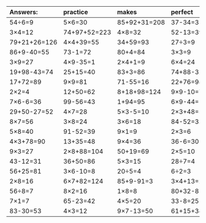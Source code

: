 | Answers: | practice | makes | perfect | ! |
| :--- | :--- | :--- | :--- | :--- |
| 54÷6=9 | 5×6=30 | 85+92+31=208 | 37-34=3 | 2×6-4=8 | 
| 3×4=12 | 74+97+52=223 | 4×8=32 | 52-13=39 | 6×7=42 | 
| 79+21+26=126 | 4×4+39=55 | 34+59=93 | 27÷3=9 | 66+87+19=172 | 
| 86+9-40=55 | 73-1=72 | 80+4=84 | 3×3=9 | 16÷8=2 | 
| 3×9=27 | 4×9-35=1 | 2×4+1=9 | 6×4=24 | 7×4=28 | 
| 19+98-43=74 | 25+15=40 | 83+3=86 | 74+88-32=130 | 72÷9=8 | 
| 17+72=89 | 9×9=81 | 71-55=16 | 22+76=98 | 79-17=62 | 
| 2×2=4 | 12+50=62 | 8+18+98=124 | 9×9-10=71 | 7×5=35 | 
| 7×6-6=36 | 99-56=43 | 1+94=95 | 6×9-44=10 | 29+34=63 | 
| 29+50-27=52 | 4×7=28 | 5×3-5=10 | 2×3+48=54 | 81+13=94 | 
| 8×7=56 | 3×8=24 | 3×6=18 | 84-52=32 | 54+53+86=193 | 
| 5×8=40 | 91-52=39 | 9×1=9 | 2×3=6 | 67+14=81 | 
| 4×3+78=90 | 13+35=48 | 9×4=36 | 36-6=30 | 8×3+1=25 | 
| 9×3=27 | 2×8+88=104 | 50+19=69 | 2×5=10 | 94+57-19=132 | 
| 43-12=31 | 36+50=86 | 5×3=15 | 28÷7=4 | 12+98-38=72 | 
| 56+25=81 | 3×6-10=8 | 20÷5=4 | 6÷2=3 | 6×5=30 | 
| 2×8=16 | 6×7+82=124 | 85+9-91=3 | 3×4+13=25 | 63÷9=7 | 
| 56÷8=7 | 8×2=16 | 1×8=8 | 80+32-81=31 | 26+74+40=140 | 
| 7×1=7 | 65-23=42 | 4×5=20 | 33-8=25 | 25+54=79 | 
| 83-30=53 | 4×3=12 | 9×7-13=50 | 61+15+34=110 | 37+31+4=72 | 
